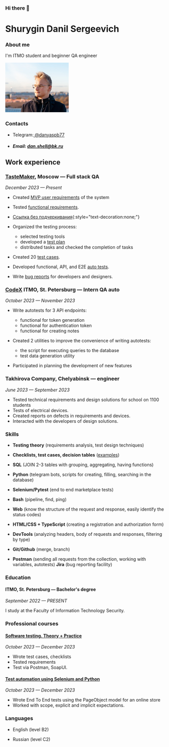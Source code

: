 ### Hi there 👋

# Shurygin Danil Sergeevich



### About me

I'm ITMO student and beginner QA engineer 

![Shurygin Danil Sergeevich](./assets/image.png)

### Contacts

*  Telegram:[ @danyaspb77](https://t.me/danyaSPB77)

* ##### Email: dan.shell@bk.ru

## Work experience

### [TasteMaker](https://github.com/Danspb77/TasteMaker_code), Moscow — Full stack QA

*December 2023 — Present*

* Created [MVP user requirements](https://github.com/Danspb77/Requirements-for-TasteMaker/wiki/User-Requirements)  of the system
*  Tested [functional requirements](https://github.com/Danspb77/Requirements-for-TasteMaker/wiki/Functional-requirements).
*  [Ссылка без подчеркивания](#){:style="text-decoration:none;"}

  

*   Organized the testing process: 
    *   selected testing tools
    *   developed a [test plan](https://github.com/Danspb77/Requirements-for-TasteMaker/wiki/Test-plan)
    *    distributed tasks and checked the completion of tasks
  
* Created 20 [test cases](https://app.qase.io/project/TM).
*  Developed functional, API, and E2E [auto tests](https://github.com/Danspb77/TasteMaker_code).
*  Write [bug reports](https://app.qase.io/defect/TM?status=%5B0%5D&page=1) for developers and designers.

### [CodeX](https://codex.so/) ITMO, St. Petersburg — Intern QA auto

*October 2023 — November 2023*

* Write autotests for  3 API endpoints:
   * functional for token generation
    * functional for authentication token
    * functional for creating notes

  
* Created 2 utilities to improve the convenience of writing autotests:
  * the script for executing queries to the database
  * test data generation utility
* Participated in planning the development of new features

### Takhirova Company, Chelyabinsk — engineer

*June 2023 — September 2023*

* Tested technical requirements  and design solutions for school on 1100 students
* Tests of electrical devices.
* Created reports on defects in requirements and devices. 
* Interacted with the developers of design solutions.

### Skills

* **Testing theory** (requirements analysis, test design techniques)

* **Checklists, test cases, decision tables** ([examples](https://drive.google.com/drive/folders/1HPf2fpdqy8KYaeM6nwCcDHpQvizsNl0Y?usp=drive_link))

 * **SQL** (JOIN 2-3 tables with grouping, aggregating, having functions)


  
* **Python** (telegram bots, scripts for creating, filling, searching in the database)
  
* **Selenium/Pytest** (end to end marketplace tests)

* **Bash** (pipeline, find, ping)
* **Web** (know the structure of the request and response, easily identify the status codes)
* **HTML/CSS + TypeScript** (creating a registration and authorization form)
* **DevTools** (analyzing headers, body of requests and responses, filtering by type)
*  **Git/Github** (merge, branch)
* **Postman** (sending all requests from the collection, working with variables, autotests)
 **Jira** (bug reporting facility)

### Education


#### ITMO, St. Petersburg — Bachelor's degree

*September 2022 — PRESENT*

I study at the Faculty of Information Technology Security.

### Professional courses

#### [ Software testing. Theory + Practice](https://drive.google.com/file/d/1yLjgC-HB9Ee7y7s4OXgqztSOU7VpT9nD/view?usp=drive_link)

*October 2023 — December 2023*

* Wrote test cases, checklists
* Tested requirements
*  Test via Postman, SoapUI.
  
#### [Test automation using Selenium and Python](https://drive.google.com/file/d/10Mlk0SyBs9gBXmiWct8QdQi9cwCG73Xz/view?usp=drive_link)

*October 2023 — December 2023*
* Wrote End To End tests using the PageObject model for an online store
* Worked with scope, explicit and implicit expectations.

### Languages

* English (level B2)

* Russian (level C2)


<!--
**Danspb77/Danspb77** is a ✨ _special_ ✨ repository because its `README.md` (this file) appears on your GitHub profile.

Here are some ideas to get you started:

- 🔭 I’m currently working on ...
- 🌱 I’m currently learning ...
- 👯 I’m looking to collaborate on ...
- 🤔 I’m looking for help with ...
- 💬 Ask me about ...
- 📫 How to reach me: ...
- 😄 Pronouns: ...
- ⚡ Fun fact: ...
-->
